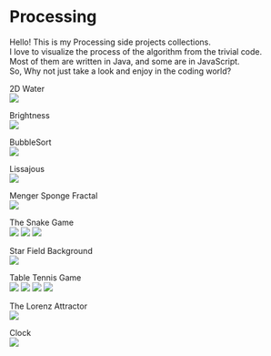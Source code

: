 # Processing  
Hello! This is my Processing side projects collections.   
I love to visualize the process of the algorithm from the trivial code.  
Most of them are written in Java, and some are in JavaScript.  
So, Why not just take a look and enjoy in the coding world?  

2D Water  
![](https://github.com/Shanda1020/Processing/blob/master/2D_Water/2D_water.JPG?raw=true)
  
Brightness  
![](https://github.com/Shanda1020/Processing/blob/master/Brightness/sketch_Brightness.JPG?raw=true)
  
BubbleSort  
![](https://github.com/Shanda1020/Processing/blob/master/BubbleSort/Sorting.JPG?raw=true)
  
Lissajous  
![](https://github.com/Shanda1020/Processing/blob/master/Lissajous/lissajous.gif?raw=true)  
  
Menger Sponge Fractal  
![](https://github.com/Shanda1020/Processing/blob/master/Menger_Sponge_Fractal/Memger_Sponge.JPG?raw=true)  
  
The Snake Game  
![](https://github.com/Shanda1020/Processing/blob/master/Snake_2_0/snake01.JPG?raw=true)
![](https://github.com/Shanda1020/Processing/blob/master/Snake_2_0/snake02.JPG?raw=true)
![](https://github.com/Shanda1020/Processing/blob/master/Snake_2_0/snake03.JPG?raw=true)
   
Star Field Background  
![](https://github.com/Shanda1020/Processing/blob/master/Starfield/Starfield.JPG?raw=true)
  
Table Tennis Game  
![](https://github.com/Shanda1020/Processing/blob/master/Table_Tennis/TableTennis_1.JPG?raw=true)
![](https://github.com/Shanda1020/Processing/blob/master/Table_Tennis/TableTennis_2.JPG?raw=true)
![](https://github.com/Shanda1020/Processing/blob/master/Table_Tennis/TableTennis_3.JPG?raw=true)
![](https://github.com/Shanda1020/Processing/blob/master/Table_Tennis/TableTennis_4.JPG?raw=true)

The Lorenz Attractor  
![](https://github.com/Shanda1020/Processing/blob/master/The_Lorenz_Attractor/The_Lorenz_Attractor.JPG?raw=true)
  
Clock  
![](https://github.com/Shanda1020/Processing/blob/master/clock/clock.JPG?raw=true)
  

